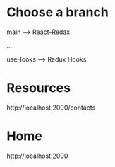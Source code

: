# Choose a branch

main --> React-Redax

...

useHooks --> Redux Hooks

# Resources

http://localhost:2000/contacts

# Home

http://localhost:2000
